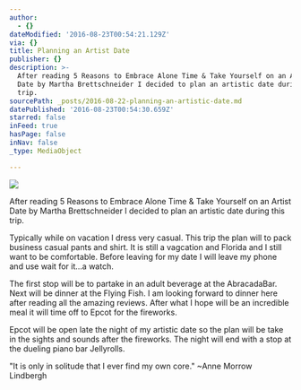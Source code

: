 ```yaml
---
author:
  - {}
dateModified: '2016-08-23T00:54:21.129Z'
via: {}
title: Planning an Artist Date
publisher: {}
description: >-
  After reading 5 Reasons to Embrace Alone Time & Take Yourself on an Artist
  Date by Martha Brettschneider I decided to plan an artistic date during this
  trip.
sourcePath: _posts/2016-08-22-planning-an-artistic-date.md
datePublished: '2016-08-23T00:54:30.659Z'
starred: false
inFeed: true
hasPage: false
inNav: false
_type: MediaObject

---
```

![](https://the-grid-user-content.s3-us-west-2.amazonaws.com/9689f6f8-61e0-40bb-b93a-1c64dbb2626b.jpg)

After reading 5 Reasons to Embrace Alone Time & Take Yourself on an Artist Date by Martha Brettschneider I decided to plan an artistic date during this trip.

Typically while on vacation I dress very casual. This trip the plan will to pack business casual pants and shirt. It is still a vagcation and Florida and I still want to be comfortable. Before leaving for my date I will leave my phone and use wait for it...a watch.

The first stop will be to partake in an adult beverage at the AbracadaBar. Next will be dinner at the Flying Fish. I am looking forward to dinner here after reading all the amazing reviews. After what I hope will be an incredible meal it will time off to Epcot for the fireworks.

Epcot will be open late the night of my artistic date so the plan will be take in the sights and sounds after the fireworks. The night will end with a stop at the dueling piano bar Jellyrolls.

"It is only in solitude that I ever find my own core." ~Anne Morrow Lindbergh